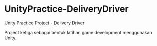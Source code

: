 # UnityPractice-DeliveryDriver
Unity Practice Project - Delivery Driver

Project ketiga sebagai bentuk latihan game development menggunakan Unity.
